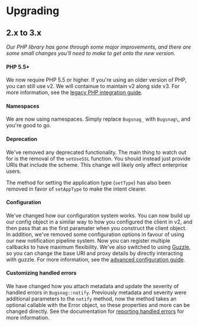 Upgrading
=========


## 2.x to 3.x

*Our PHP library has gone through some major improvements, and there are some small changes you'll need to make to get onto the new version.*

#### PHP 5.5+

We now require PHP 5.5 or higher. If you're using an older version of PHP, you can still use v2. We will containue to maintain v2 along side v3. For more information, see the [legacy PHP integration guide](https://docs.bugsnag.com/platforms/php/other/legacy/).

#### Namespaces

We are now using namespaces. Simply replace `Bugsnag_` with `Bugsnag\`, and you're good to go.

#### Deprecation

We've removed any deprecated functionality. The main thing to watch out for is the removal of the `setUseSSL` function. You should instead just provide URIs that include the scheme. This change will likely only affect enterprise users.

The method for setting the application type (`setType`) has also been removed in favor of `setAppType` to make the intent clearer.

#### Configuration

We've changed how our configuration system works. You can now build up our config object in a similar way to how you configured the client in v2, and then pass that as the first paramater when you construct the client object. In addition, we've removed some configuration options in favour of using our new notification pipeline system. Now you can register multiple callbacks to have maximum flexibility. We've also switched to using [Guzzle](http://guzzlephp.org), so you can change the base URI and proxy details by directly interacting with guzzle. For more information, see the [advanced configuration guide](https://docs.bugsnag.com/platforms/php/other/advanced-client-configuration).

#### Customizing handled errors

We have changed how you attach metadata and update the severity of handled errors in `Bugsnag::notify`. Previously metadata and severity were additional parameters to the `notify` method, now the method takes an optional callable with the Error object, so these properties and more can be changed directly. See the documentation for [reporting handled errors](https://docs.bugsnag.com/platforms/php/other/reporting-handled-errors/) for more information.
